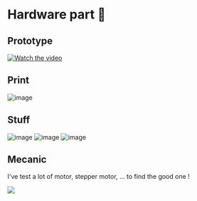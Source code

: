 # Hardware part 🤖

## Prototype 

[![Watch the video](https://media.giphy.com/media/fLLlRNTH6kdDdQhFSM/giphy.gif)](https://youtu.be/b_dLkQOu_uQ)

## Print

![image](https://user-images.githubusercontent.com/3717296/95393652-3a213380-08fb-11eb-94be-077b1111b881.png)

## Stuff 

![image](https://user-images.githubusercontent.com/3717296/95394143-23c7a780-08fc-11eb-8855-ab8aea1d3a6a.png)
![image](https://user-images.githubusercontent.com/3717296/95394162-2e823c80-08fc-11eb-9e63-5d520829e44f.png)
![image](https://user-images.githubusercontent.com/3717296/95394193-3e9a1c00-08fc-11eb-8286-2e47c4d177ab.png)


## Mecanic

I've test a lot of motor, stepper motor, ... to find the good one !

![](https://media0.giphy.com/media/LqW9dLVjQm3cs/200.gif?cid=5a38a5a2amqwkv6rgz3hngwcinnk51svolpdldzw9nkrfe0y&rid=200.gif)
